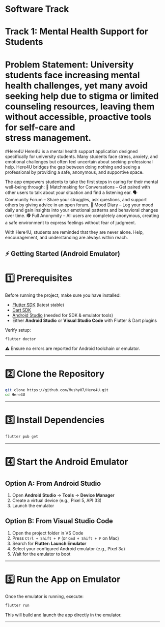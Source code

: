 # Software Track
# Track 1: Mental Health Support for Students
# Problem Statement: University students face increasing mental health challenges, yet many avoid seeking help due to stigma or limited counseling resources, leaving them without accessible, proactive tools for self-care and stress management.

#Here4U
Here4U is a mental health support application designed specifically for university students. Many students face stress, anxiety, and emotional challenges but often feel uncertain about seeking professional help. Here4U bridges the gap between doing nothing and seeing a professional by providing a safe, anonymous, and supportive space.

The app empowers students to take the first steps in caring for their mental well-being through:
🤝 Matchmaking for Conversations – Get paired with other users to talk about your situation and find a listening ear.
🗣️ Community Forum – Share your struggles, ask questions, and support others by giving advice in an open forum.
📓 Mood Diary – Log your mood daily and gain insights into your emotional patterns and behavioral changes over time.
🕵️ Full Anonymity – All users are completely anonymous, creating a safe environment to express feelings without fear of judgment.

With Here4U, students are reminded that they are never alone. Help, encouragement, and understanding are always within reach.



## ⚡ Getting Started (Android Emulator)
# 1️⃣ Prerequisites

Before running the project, make sure you have installed:

* [Flutter SDK](https://docs.flutter.dev/get-started/install) (latest stable)
* [Dart SDK](https://dart.dev/get-dart)
* [Android Studio](https://developer.android.com/studio) (needed for SDK & emulator tools)
* Either **Android Studio** or **Visual Studio Code** with Flutter & Dart plugins

Verify setup:
```bash
flutter doctor
```
⚠️ Ensure no errors are reported for Android toolchain or emulator.

---

# 2️⃣ Clone the Repository

```bash
git clone https://github.com/Mushy07/Here4U.git
cd Here4U
```

---

# 3️⃣ Install Dependencies

```bash
flutter pub get
```

---

# 4️⃣ Start the Android Emulator

## Option A: From **Android Studio**

1. Open **Android Studio** → **Tools** → **Device Manager**
2. Create a virtual device (e.g., Pixel 5, API 33)
3. Launch the emulator

## Option B: From **Visual Studio Code**

1. Open the project folder in VS Code
2. Press `Ctrl + Shift + P` (or `Cmd + Shift + P` on Mac)
3. Search for **Flutter: Launch Emulator**
4. Select your configured Android emulator (e.g., Pixel 3a)
5. Wait for the emulator to boot

---

# 5️⃣ Run the App on Emulator

Once the emulator is running, execute:

```bash
flutter run
```

This will build and launch the app directly in the emulator.

---

